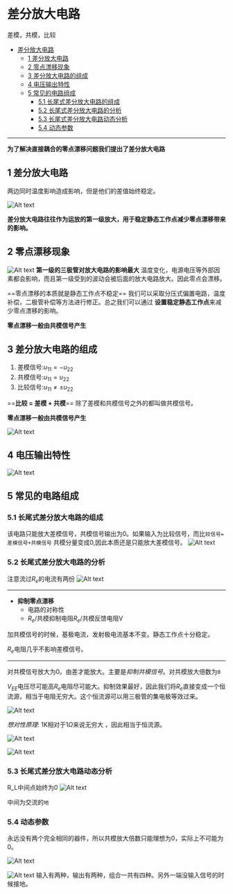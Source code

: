 # 差分放大电路

差模，共模，比较  

<!-- @import "[TOC]" {cmd="toc" depthFrom=1 depthTo=6 orderedList=false} -->

<!-- code_chunk_output -->

- [差分放大电路](#差分放大电路)
  - [1 差分放大电路](#1-差分放大电路)
  - [2 零点漂移现象](#2-零点漂移现象)
  - [3 差分放大电路的组成](#3-差分放大电路的组成)
  - [4 电压输出特性](#4-电压输出特性)
  - [5 常见的电路组成](#5-常见的电路组成)
    - [5.1 长尾式差分放大电路的组成](#51-长尾式差分放大电路的组成)
    - [5.2 长尾式差分放大电路的分析](#52-长尾式差分放大电路的分析)
    - [5.3 长尾式差分放大电路动态分析](#53-长尾式差分放大电路动态分析)
    - [5.4 动态参数](#54-动态参数)

<!-- /code_chunk_output -->


---

**为了解决直接耦合的零点漂移问题我们提出了差分放大电路**

## 1 差分放大电路  

两边同时温度影响造成影响，但是他们的差值始终稳定。

![Alt text](image-3.png)

**差分放大电路往往作为运放的第一级放大，用于稳定静态工作点减少零点漂移带来的影响。**

## 2 零点漂移现象

![Alt text](image-4.png)
**第一级的三极管对放大电路的影响最大**
温度变化，电源电压等外部因素都会影响，而且第一级受到的波动会被后面的放大电路放大。因此零点会漂移。

==零点漂移的本质就是静态工作点不稳定==
我们可以采取分压式偏置电路，温度补偿，二极管补偿等方法进行修正。总之我们可以通过 **设置稳定静态工作点**来减少零点漂移的影响。

**零点漂移一般由共模信号产生**


## 3 差分放大电路的组成

1. 差模信号:$u_{11} = - u_{22}$
2. 共模信号:$u_{11}  = u_{22}$
3. 比较信号:$u_{11} \neq \pm u_{22}$

==**比较 = 差模 + 共模**==
除了差模和共模信号之外的都叫做共模信号。

**零点漂移一般由共模信号产生**

![Alt text](image-5.png)

## 4 电压输出特性

![Alt text](image-9.png)


## 5 常见的电路组成  


### 5.1 长尾式差分放大电路的组成

该电路只能放大差模信号，共模信号输出为0。如果输入为比较信号，而比`较信号=差模信号+共模信号`  共模分量变成0,因此本质还是只能放大差模信号。
![Alt text](image-10.png)

### 5.2 长尾式差分放大电路的分析  

注意流过$R_e$的电流有两份
![Alt text](image-11.png)

---

- **抑制零点漂移**
  - 电路的对称性
  - $R_e$/共模抑制电阻$R_e$/共模反馈电阻V

加共模信号的时候，基极电流，发射极电流基本不变。静态工作点十分稳定。

$R_e$电阻几乎不影响差模信号。

---

对共模信号放大为0。由差才能放大。主要是*抑制共模信号*。对共模放大倍数为`0`

$V_{EE}$电压尽可能高$R_e$电阻尽可能大。抑制效果最好，因此我们将$R_e$直接变成一个恒流源，相当于电阻无穷大。这个恒流源可以用三极管的集电极等效过来。

![Alt text](image-16.png)

*想对性原理*: 1K相对于1$\Omega$来说无穷大 ，因此相当于恒流源。

![Alt text](image-17.png)

![Alt text](image-15.png)


### 5.3 长尾式差分放大电路动态分析

R_L中间点始终为0
![Alt text](image-12.png)

中间为交流的`地`  

### 5.4 动态参数

永远没有两个完全相同的器件，所以共模放大倍数只能理想为0，实际上不可能为0。

![Alt text](image-13.png)

![Alt text](image-14.png)
输入有两种，输出有两种，组合一共有四种。另外一端没输入信号的时候接地。



